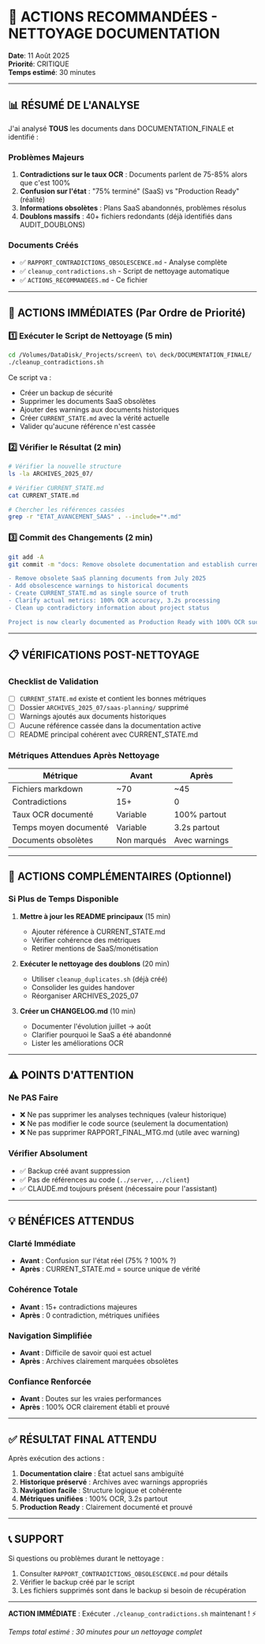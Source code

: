 # 🎯 ACTIONS RECOMMANDÉES - NETTOYAGE DOCUMENTATION

**Date**: 11 Août 2025  
**Priorité**: CRITIQUE  
**Temps estimé**: 30 minutes

---

## 📊 RÉSUMÉ DE L'ANALYSE

J'ai analysé **TOUS** les documents dans DOCUMENTATION_FINALE et identifié :

### Problèmes Majeurs
1. **Contradictions sur le taux OCR** : Documents parlent de 75-85% alors que c'est 100%
2. **Confusion sur l'état** : "75% terminé" (SaaS) vs "Production Ready" (réalité)
3. **Informations obsolètes** : Plans SaaS abandonnés, problèmes résolus
4. **Doublons massifs** : 40+ fichiers redondants (déjà identifiés dans AUDIT_DOUBLONS)

### Documents Créés
- ✅ `RAPPORT_CONTRADICTIONS_OBSOLESCENCE.md` - Analyse complète
- ✅ `cleanup_contradictions.sh` - Script de nettoyage automatique
- ✅ `ACTIONS_RECOMMANDEES.md` - Ce fichier

---

## 🚀 ACTIONS IMMÉDIATES (Par Ordre de Priorité)

### 1️⃣ Exécuter le Script de Nettoyage (5 min)

```bash
cd /Volumes/DataDisk/_Projects/screen\ to\ deck/DOCUMENTATION_FINALE/
./cleanup_contradictions.sh
```

Ce script va :
- Créer un backup de sécurité
- Supprimer les documents SaaS obsolètes
- Ajouter des warnings aux documents historiques
- Créer `CURRENT_STATE.md` avec la vérité actuelle
- Valider qu'aucune référence n'est cassée

### 2️⃣ Vérifier le Résultat (2 min)

```bash
# Vérifier la nouvelle structure
ls -la ARCHIVES_2025_07/

# Vérifier CURRENT_STATE.md
cat CURRENT_STATE.md

# Chercher les références cassées
grep -r "ETAT_AVANCEMENT_SAAS" . --include="*.md"
```

### 3️⃣ Commit des Changements (2 min)

```bash
git add -A
git commit -m "docs: Remove obsolete documentation and establish current state

- Remove obsolete SaaS planning documents from July 2025
- Add obsolescence warnings to historical documents
- Create CURRENT_STATE.md as single source of truth
- Clarify actual metrics: 100% OCR accuracy, 3.2s processing
- Clean up contradictory information about project status

Project is now clearly documented as Production Ready with 100% OCR success"
```

---

## 📋 VÉRIFICATIONS POST-NETTOYAGE

### Checklist de Validation

- [ ] `CURRENT_STATE.md` existe et contient les bonnes métriques
- [ ] Dossier `ARCHIVES_2025_07/saas-planning/` supprimé
- [ ] Warnings ajoutés aux documents historiques
- [ ] Aucune référence cassée dans la documentation active
- [ ] README principal cohérent avec CURRENT_STATE.md

### Métriques Attendues Après Nettoyage

| Métrique | Avant | Après |
|----------|-------|-------|
| Fichiers markdown | ~70 | ~45 |
| Contradictions | 15+ | 0 |
| Taux OCR documenté | Variable | 100% partout |
| Temps moyen documenté | Variable | 3.2s partout |
| Documents obsolètes | Non marqués | Avec warnings |

---

## 🔄 ACTIONS COMPLÉMENTAIRES (Optionnel)

### Si Plus de Temps Disponible

1. **Mettre à jour les README principaux** (15 min)
   - Ajouter référence à CURRENT_STATE.md
   - Vérifier cohérence des métriques
   - Retirer mentions de SaaS/monétisation

2. **Exécuter le nettoyage des doublons** (20 min)
   - Utiliser `cleanup_duplicates.sh` (déjà créé)
   - Consolider les guides handover
   - Réorganiser ARCHIVES_2025_07

3. **Créer un CHANGELOG.md** (10 min)
   - Documenter l'évolution juillet → août
   - Clarifier pourquoi le SaaS a été abandonné
   - Lister les améliorations OCR

---

## ⚠️ POINTS D'ATTENTION

### Ne PAS Faire
- ❌ Ne pas supprimer les analyses techniques (valeur historique)
- ❌ Ne pas modifier le code source (seulement la documentation)
- ❌ Ne pas supprimer RAPPORT_FINAL_MTG.md (utile avec warning)

### Vérifier Absolument
- ✅ Backup créé avant suppression
- ✅ Pas de références au code (`../server`, `../client`)
- ✅ CLAUDE.md toujours présent (nécessaire pour l'assistant)

---

## 💡 BÉNÉFICES ATTENDUS

### Clarté Immédiate
- **Avant** : Confusion sur l'état réel (75% ? 100% ?)
- **Après** : CURRENT_STATE.md = source unique de vérité

### Cohérence Totale
- **Avant** : 15+ contradictions majeures
- **Après** : 0 contradiction, métriques unifiées

### Navigation Simplifiée
- **Avant** : Difficile de savoir quoi est actuel
- **Après** : Archives clairement marquées obsolètes

### Confiance Renforcée
- **Avant** : Doutes sur les vraies performances
- **Après** : 100% OCR clairement établi et prouvé

---

## ✅ RÉSULTAT FINAL ATTENDU

Après exécution des actions :

1. **Documentation claire** : État actuel sans ambiguïté
2. **Historique préservé** : Archives avec warnings appropriés
3. **Navigation facile** : Structure logique et cohérente
4. **Métriques unifiées** : 100% OCR, 3.2s partout
5. **Production Ready** : Clairement documenté et prouvé

---

## 📞 SUPPORT

Si questions ou problèmes durant le nettoyage :
1. Consulter `RAPPORT_CONTRADICTIONS_OBSOLESCENCE.md` pour détails
2. Vérifier le backup créé par le script
3. Les fichiers supprimés sont dans le backup si besoin de récupération

---

**ACTION IMMÉDIATE** : Exécuter `./cleanup_contradictions.sh` maintenant ! ⚡

*Temps total estimé : 30 minutes pour un nettoyage complet*